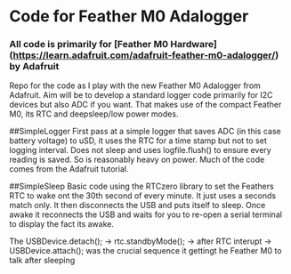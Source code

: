 # Code for Feather M0 Adalogger 
### All code is primarily for [Feather M0 Hardware] (https://learn.adafruit.com/adafruit-feather-m0-adalogger/) by Adafruit
Repo for the code  as I play with the new Feather M0 Adalogger from Adafruit. Aim will be to develop a standard logger code primarily for I2C devices but also ADC if you want. That makes use of the compact Feather M0, its RTC and deepsleep/low power modes.

##SimpleLogger
First pass at a simple logger that saves ADC (in this case battery voltage) to uSD, it uses the RTC for a time stamp but not to set logging interval. Does not sleep and uses logfile.flush() to ensure every reading is saved. So is reasonably heavy on power. Much of the code comes from the Adafruit tutorial.

##SimpleSleep
Basic code using the RTCzero library to set the Feathers RTC to wake ont the 30th second of every minute. It just uses a seconds match only. It then disconnects the USB and puts itself to sleep. Once awake it reconnects the USB and waits for you to re-open a serial terminal to display the fact its awake.

The USBDevice.detach(); -> rtc.standbyMode(); -> after RTC interupt -> USBDevice.attach(); was the crucial sequence it gettingt he Feather M0 to talk after sleeping
